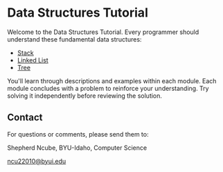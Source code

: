 # Data Structures Tutorial

Welcome to the Data Structures Tutorial. Every programmer should understand these fundamental data structures:

- [Stack](stacks.md)
- [Linked List](Linked_list.md)
- [Tree](Tree.md)

You'll learn through descriptions and examples within each module. Each module concludes with a problem to reinforce your understanding. Try solving it independently before reviewing the solution.

## Contact

For questions or comments, please send them to:

Shepherd Ncube, BYU-Idaho, Computer Science

ncu22010@byui.edu
